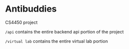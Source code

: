 # Antibuddies 

CS4450 project

`/api` contains the entire backend api portion of the project

`/virtual lab` contains the entire virtual lab portion